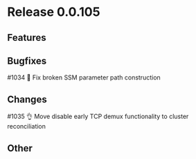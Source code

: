 # Release 0.0.105

## Features

## Bugfixes

#1034 🐛 Fix broken SSM parameter path construction

## Changes

#1035 👌 Move disable early TCP demux functionality to cluster reconciliation

## Other

